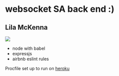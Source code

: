 # websocket SA back end :) 
## Lila McKenna 

![](https://media.giphy.com/media/QMI6md8Rb7CWHSHND7/giphy.gif)

* node with babel
* expressjs
* airbnb eslint rules

Procfile set up to run on [heroku](https://devcenter.heroku.com/articles/getting-started-with-nodejs#deploy-the-app)


